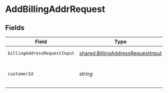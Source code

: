 # AddBillingAddrRequest


## Fields

| Field                                                                                  | Type                                                                                   | Required                                                                               | Description                                                                            | Example                                                                                |
| -------------------------------------------------------------------------------------- | -------------------------------------------------------------------------------------- | -------------------------------------------------------------------------------------- | -------------------------------------------------------------------------------------- | -------------------------------------------------------------------------------------- |
| `billingAddressRequestInput`                                                           | [shared.BillingAddressRequestInput](../../models/shared/billingaddressrequestinput.md) | :heavy_minus_sign:                                                                     | Billing address                                                                        |                                                                                        |
| `customerId`                                                                           | *string*                                                                               | :heavy_check_mark:                                                                     | Alphanumeric string identifying the customer.                                          | x4xCwxxJxGCx123Rx5xTx                                                                  |
